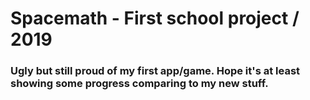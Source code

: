 # Spacemath - First school project / 2019

### Ugly but still proud of my first app/game. Hope it's at least showing some progress comparing to my new stuff. 
